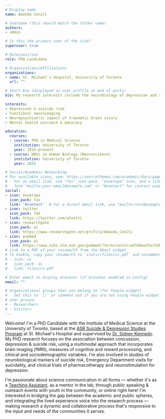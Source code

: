```yaml
---
# Display name
name: Amanda Ceniti

# Username (this should match the folder name)
authors:
- admin

# Is this the primary user of the site?
superuser: true

# Role/position
role: PhD Candidate

# Organizations/Affiliations
organizations:
- name: St. Michael's Hospital, University of Toronto
  url: ""

# Short bio (displayed in user profile at end of posts)
bio: My research interests include the neurobiology of depression and suicide risk, and the psychiatric impact of traumatic brain injury. I'm also passionate about science communication and mental health advocacy.

interests:
- Depression & suicide risk
- Functional neuroimaging
- Neuropsychiatric impact of traumatic brain injury
- Mental health outreach & advocacy

education:
  courses:
  - course: PhD in Medical Science
    institution: University of Toronto
    year: 2015-present
  - course: HBSc in Human Biology (Neuroscience)
    institution: University of Toronto
    year: 2015

# Social/Academic Networking
# For available icons, see: https://sourcethemes.com/academic/docs/page-builder/#icons
#   For an email link, use "fas" icon pack, "envelope" icon, and a link in the
#   form "mailto:your-email@example.com" or "#contact" for contact widget.
social:
- icon: envelope
  icon_pack: fas
  link: '#contact'  # For a direct email link, use "mailto:test@example.org".
- icon: twitter
  icon_pack: fab
  link: https://twitter.com/aCeniti
- icon: researchgate
  icon_pack: ai
  link: https://www.researchgate.net/profile/Amanda_Ceniti
- icon: pubmed
  icon_pack: ai
  link: https://www.ncbi.nlm.nih.gov/pubmed/?term=ceniti+ak%5Bauthor%5D
# Link to a PDF of your resume/CV from the About widget.
# To enable, copy your resume/CV to `static/files/cv.pdf` and uncomment the lines below.
# - icon: cv
#   icon_pack: ai
#   link: files/cv.pdf

# Enter email to display Gravatar (if Gravatar enabled in Config)
email: ""

# Organizational groups that you belong to (for People widget)
#   Set this to `[]` or comment out if you are not using People widget.
# user_groups:
# - Researchers
# - Visitors
---
```


Welcome! I'm a PhD Candidate with the Institute of Medical Science at the University of Toronto, based at the <a href="http://www.asrlife.ca/" target="_blank">ASR Suicide & Depression Studies Program</a> at St. Michael's Hospital and supervised by <a href="http://stmichaelshospitalresearch.ca/researchers/sidney-kennedy/" target="_blank">Dr. Sidney Kennedy</a>. My PhD research focuses on the association between concussion, depression & suicide risk, using a multimodal approach that incorporates brain imaging (fMRI), measures of cognitive and reward processing, and clinical and sociodemographic variables. I'm also involved in studies of neurobiological markers of suicide risk, Emergency Department visits for suicidality, and clinical trials of pharmacotherapy and neurostimulation for depression.

I'm passionate about science communication in all forms &mdash; whether it's as a <a href="#teaching">Teaching Assistant</a>, as a mentor in the lab, through public speaking & outreach events with youth in the community, or online right here! I'm interested in bridging the gap between the academic and public spheres, and integrating the lived experience voice into the research process &mdash; making research a dynamic and collaborative process that's responsive to the input and needs of the communities it serves.
